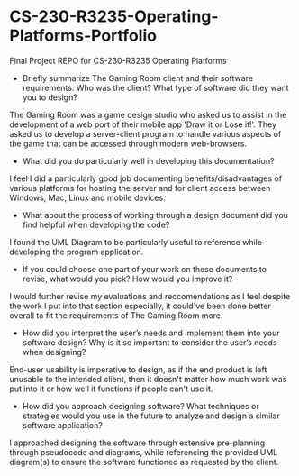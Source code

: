 # CS-230-R3235-Operating-Platforms-Portfolio
Final Project REPO for CS-230-R3235 Operating Platforms

- Briefly summarize The Gaming Room client and their software requirements. Who was the client? What type of software did they want you to design?
  
The Gaming Room was a game design studio who asked us to assist in the development of a web port of their mobile app 'Draw it or Lose it!'. They asked us to develop a server-client program to handle various aspects of the game that can be accessed through modern web-browsers.
- What did you do particularly well in developing this documentation?
  
I feel I did a particularly good job documenting benefits/disadvantages of various platforms for hosting the server and for client access between Windows, Mac, Linux and mobile devices.
- What about the process of working through a design document did you find helpful when developing the code?
  
I found the UML Diagram to be particularly useful to reference while developing the program application.
- If you could choose one part of your work on these documents to revise, what would you pick? How would you improve it?
  
I would further revise my evaluations and reccomendations as I feel despite the work I put into that section especially, it could've been done better overall to fit the requirements of The Gaming Room more.
- How did you interpret the user’s needs and implement them into your software design? Why is it so important to consider the user’s needs when designing?
  
End-user usability is imperative to design, as if the end product is left unusable to the intended client, then it doesn't matter how much work was put into it or how well it functions if people can't use it.
- How did you approach designing software? What techniques or strategies would you use in the future to analyze and design a similar software application?
  
I approached designing the software through extensive pre-planning through pseudocode and diagrams, while referencing the provided UML diagram(s) to ensure the software functioned as requested by the client.
